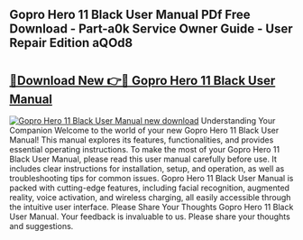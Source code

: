## Gopro Hero 11 Black User Manual PDf Free Download - Part-a0k Service Owner Guide - User Repair Edition aQOd8

# <h2><a href="http://bc16809.oget.top/?id=Gopro+Hero+11+Black+User+Manual">🔗Download New 👉🔴 Gopro Hero 11 Black User Manual</a></h2>

[![Gopro Hero 11 Black User Manual new download](https://i.imgur.com/5g1atiW.png)](http://bc16809.oget.top/?id=Gopro+Hero+11+Black+User+Manual)
Understanding Your Companion Welcome to the world of your new Gopro Hero 11 Black User Manual! This manual explores its features, functionalities, and provides essential operating instructions. To make the most of your Gopro Hero 11 Black User Manual, please read this user manual carefully before use. It includes clear instructions for installation, setup, and operation, as well as troubleshooting tips for common issues. Gopro Hero 11 Black User Manual is packed with cutting-edge features, including facial recognition, augmented reality, voice activation, and wireless charging, all easily accessible through the intuitive user interface. Please Share Your Thoughts Gopro Hero 11 Black User Manual. Your feedback is invaluable to us. Please share your thoughts and suggestions.
